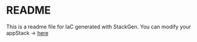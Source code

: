 # README
This is a readme file for IaC generated with StackGen.
You can modify your appStack -> [here](http://main.dev.stackgen.com/appstacks/93b46b68-fa75-4f77-b47f-984040993dcd)
